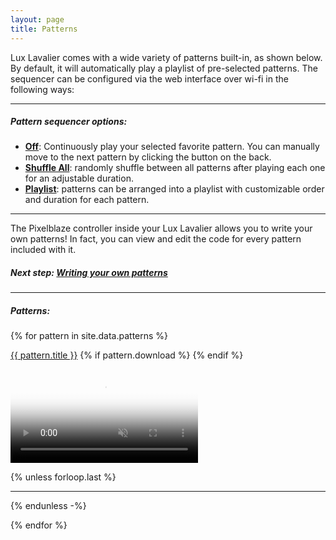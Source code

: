 ```yaml
---
layout: page
title: Patterns
---
```


Lux Lavalier comes with a wide variety of patterns built-in, as shown below.
By default, it will automatically play a playlist of pre-selected patterns.
The sequencer can be configured via the web interface over wi-fi in the following ways:

---

##### Pattern sequencer options:

* <b><u>Off</u></b>: Continuously play your selected favorite pattern. You can manually move to the next pattern by clicking the button on the back.
* <b><u>Shuffle All</u></b>: randomly shuffle between all patterns after playing each one for an adjustable duration.
* <b><u>Playlist</u></b>: patterns can be arranged into a playlist with customizable order and duration for each pattern.

---

The Pixelblaze controller inside your Lux Lavalier allows you to write your own patterns! In fact, you can view and edit the code for every pattern included with it.

##### Next step: [Writing your own patterns](/code)

---

##### Patterns:

<!-- Lux Lavalier has {{ site.data.patterns | size }} different patterns so far: -->

<!-- uncomment to sort patterns alphabetically, as opposed to the order they appear in the patterns.yml data file -->
<!-- {% assign sorted_patterns = site.data.patterns | sort: "title" %} -->

{% for pattern in site.data.patterns %}

<a id="{{ pattern.name }}" href="#{{ pattern.name }}">{{ pattern.title }}</a> {% if pattern.download %} <a href="/assets/patterns/{{ pattern.download }}"><i class="bi bi-cloud-download"></i></a> {% endif %}

<div class="ratio ratio-1x1">
  <video poster="//i.imgur.com/{{ pattern.imgurId }}.png" preload="auto" autoplay="autoplay" muted="muted" loop="loop" loading="lazy">
    <source src="//i.imgur.com/{{ pattern.imgurId }}.mp4" type="video/mp4">
  </video>
</div>

{% unless forloop.last %}

---

{% endunless -%}

{% endfor %}
